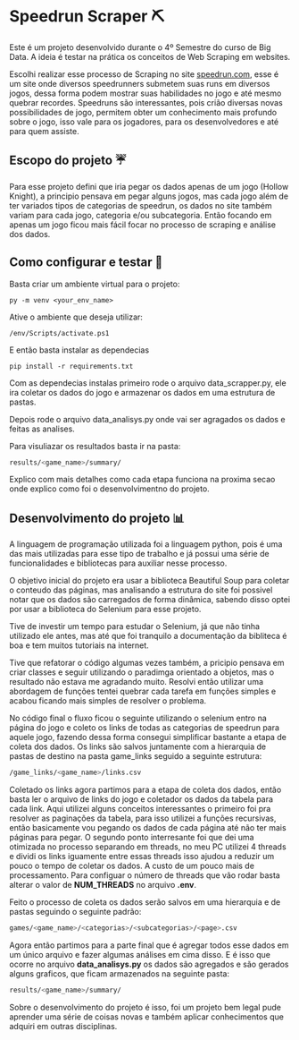 # Speedrun Scraper ⛏️

Este é um projeto desenvolvido durante o 4º Semestre do curso de Big Data.
A ideia é testar na prática os conceitos de Web Scraping em websites.

Escolhi realizar esse processo de Scraping no site [speedrun.com](https://www.speedrun.com/), esse é um site onde diversos speedrunners submetem suas runs em diversos jogos, dessa forma podem mostrar suas habilidades no jogo e até mesmo quebrar recordes. Speedruns são interessantes, pois crião diversas novas possibilidades de jogo, permitem obter um conhecimento mais profundo sobre o jogo, isso vale para os jogadores, para os desenvolvedores e até para quem assiste. 

## Escopo do projeto ☔

Para esse projeto defini que iria pegar os dados apenas de um jogo (Hollow Knight), a principio pensava em pegar alguns jogos, mas cada jogo além de ter variados tipos de categorias de speedrun, os dados no site também variam para cada jogo, categoria e/ou subcategoria. Então focando em apenas um jogo ficou mais fácil focar no processo de scraping e análise dos dados.


## Como configurar e testar 🔧

Basta criar um ambiente virtual para o projeto:
```
py -m venv <your_env_name> 
```

Ative o ambiente que deseja utilizar:
```
/env/Scripts/activate.ps1
```

E então basta instalar as dependecias
```
pip install -r requirements.txt
```

Com as dependecias instalas primeiro rode o arquivo data_scrapper.py, ele ira coletar os dados do jogo e armazenar os dados em uma estrutura de pastas.

Depois rode o arquivo data_analisys.py onde vai ser agragados os dados e feitas as analises.

Para visuliazar os resultados basta ir na pasta:

```bash
results/<game_name>/summary/
```

Explico com mais detalhes como cada etapa funciona na proxima secao onde explico como foi o desenvolvimentno do projeto.

## Desenvolvimento do projeto 📊

A linguagem de programação utilizada foi a linguagem python, pois é uma das mais utilizadas para esse tipo de trabalho e já possui uma série de funcionalidades e bibliotecas para auxiliar nesse processo.

O objetivo inicial do projeto era usar a biblioteca Beautiful Soup para coletar o conteudo das páginas, mas analisando a estrutura do site foi possivel notar que os dados são carregados de forma dinâmica, sabendo disso optei por usar a biblioteca do Selenium para esse projeto.

Tive de investir um tempo para estudar o Selenium, já que não tinha utilizado ele antes, mas até que foi tranquilo a documentação da bibliteca é boa e tem muitos tutoriais na internet.

Tive que refatorar o código algumas vezes também, a pricipio pensava em criar classes e seguir utilizando o paradimga orientado a objetos, mas o resultado não estava me agradando muito. Resolvi então utilizar uma abordagem de funções tentei quebrar cada tarefa em funções simples e acabou ficando mais simples de resolver o problema.

No código final o fluxo ficou o seguinte utilizando o selenium entro na página do jogo e coleto os links de todas as categorias de speedrun para aquele jogo, fazendo dessa forma consegui simplificar bastante a etapa de coleta dos dados. Os links são salvos juntamente com a hierarquia de pastas de destino na pasta game_links seguido a seguinte estrutura:

```bash
/game_links/<game_name>/links.csv
```
Coletado os links agora partimos para a etapa de coleta dos dados, então basta ler o arquivo de links do jogo e coletador os dados da tabela para cada link.
Aqui utilizei alguns conceitos interessantes o primeiro foi pra resolver as paginações da tabela, para isso utilizei a funções recursivas, então basicamente vou pegando os dados de cada página até não ter mais páginas para pegar. O segundo ponto interresante foi que dei uma otimizada no processo separando em threads, no meu PC utilizei 4 threads e dividi os links iguamente entre essas threads isso ajudou a reduzir um pouco o tempo de coletar os dados. A custo de um pouco mais de processamento.
Para configuar o número de threads que vão rodar basta alterar o valor de <strong>NUM_THREADS</strong> no arquivo <strong>.env</strong>.

Feito o processo de coleta os dados serão salvos em uma hierarquia e de pastas seguindo o seguinte padrão:

```bash
games/<game_name>/<categorias>/<subcategorias>/<page>.csv
```
Agora então partimos para a parte final que é agregar todos esse dados em um único arquivo e fazer algumas análises em cima disso.
E é isso que ocorre no arquivo <strong>data_analisys.py</strong> os dados são agregados e são gerados alguns graficos, que ficam armazenados na seguinte pasta:
```bash
results/<game_name>/summary/
```

Sobre o desenvolvimento do projeto é isso, foi um projeto bem legal pude aprender uma série de coisas novas e também aplicar conhecimentos que adquiri em outras disciplinas.


